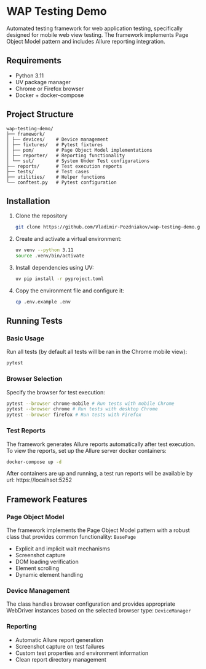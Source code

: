 # WAP Testing Demo

Automated testing framework for web application testing, specifically designed
for mobile web view testing. The framework implements Page Object Model pattern
and includes Allure reporting integration.

## Requirements

- Python 3.11
- UV package manager
- Chrome or Firefox browser
- Docker + docker-compose

## Project Structure
```
wap-testing-demo/
├── framework/
│ ├── devices/    # Device management
│ ├── fixtures/   # Pytest fixtures
│ ├── pom/        # Page Object Model implementations
│ ├── reporter/   # Reporting functionality
│ └── sut/        # System Under Test configurations
├── reports/      # Test execution reports
├── tests/        # Test cases
├── utilities/    # Helper functions
└── conftest.py   # Pytest configuration
```

## Installation

1. Clone the repository
    ```bash
    git clone https://github.com/Vladimir-Pozdniakov/wap-testing-demo.git
    ```
2. Create and activate a virtual environment:
    ```bash
    uv venv --python 3.11
    source .venv/bin/activate
    ```
3. Install dependencies using UV:
    ```bash
    uv pip install -r pyproject.toml
    ```
4. Copy the environment file and configure it:
    ```bash
    cp .env.example .env
    ```

## Running Tests
### Basic Usage
Run all tests (by default all tests will be ran in the Chrome mobile view):
```bash
pytest
```

### Browser Selection
Specify the browser for test execution:
```bash
pytest --browser chrome-mobile # Run tests with mobile Chrome
pytest --browser chrome # Run tests with desktop Chrome
pytest --browser firefox # Run tests with Firefox
```

### Test Reports
The framework generates Allure reports automatically after test execution.
To view the reports, set up the Allure server docker containers:
```bash
docker-compose up -d
```
After containers are up and running, a test run reports
will be available by url: https://localhsot:5252

## Framework Features
### Page Object Model
The framework implements the Page Object Model pattern with a robust class
that provides common functionality: `BasePage`
- Explicit and implicit wait mechanisms
- Screenshot capture
- DOM loading verification
- Element scrolling
- Dynamic element handling

### Device Management
The class handles browser configuration and provides appropriate
WebDriver instances based on the selected browser type: `DeviceManager`

### Reporting
- Automatic Allure report generation
- Screenshot capture on test failures
- Custom test properties and environment information
- Clean report directory management
